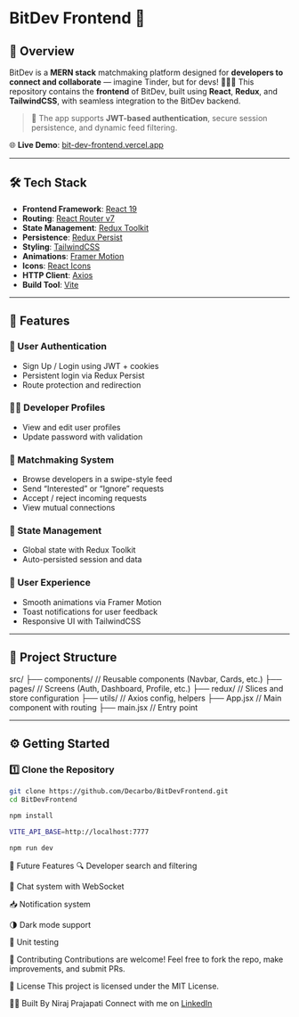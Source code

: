 # BitDev Frontend 🚀

## 📌 Overview

BitDev is a **MERN stack** matchmaking platform designed for **developers to connect and collaborate** — imagine Tinder, but for devs! 👨‍💻💬
This repository contains the **frontend** of BitDev, built using **React**, **Redux**, and **TailwindCSS**, with seamless integration to the BitDev backend.

> 🔐 The app supports **JWT-based authentication**, secure session persistence, and dynamic feed filtering.

🌐 **Live Demo**: [bit-dev-frontend.vercel.app](https://bit-dev-frontend.vercel.app)

---

## 🛠️ Tech Stack

-  **Frontend Framework**: [React 19](https://react.dev)
-  **Routing**: [React Router v7](https://reactrouter.com/en/main)
-  **State Management**: [Redux Toolkit](https://redux-toolkit.js.org/)
-  **Persistence**: [Redux Persist](https://github.com/rt2zz/redux-persist)
-  **Styling**: [TailwindCSS](https://tailwindcss.com/)
-  **Animations**: [Framer Motion](https://www.framer.com/motion/)
-  **Icons**: [React Icons](https://react-icons.github.io/react-icons/)
-  **HTTP Client**: [Axios](https://axios-http.com/)
-  **Build Tool**: [Vite](https://vitejs.dev/)

---

## 🔑 Features

### 👥 User Authentication

-  Sign Up / Login using JWT + cookies
-  Persistent login via Redux Persist
-  Route protection and redirection

### 🧑‍💻 Developer Profiles

-  View and edit user profiles
-  Update password with validation

### 💌 Matchmaking System

-  Browse developers in a swipe-style feed
-  Send “Interested” or “Ignore” requests
-  Accept / reject incoming requests
-  View mutual connections

### 🧠 State Management

-  Global state with Redux Toolkit
-  Auto-persisted session and data

### 🧭 User Experience

-  Smooth animations via Framer Motion
-  Toast notifications for user feedback
-  Responsive UI with TailwindCSS

---

## 📁 Project Structure

src/
├── components/ // Reusable components (Navbar, Cards, etc.)
├── pages/ // Screens (Auth, Dashboard, Profile, etc.)
├── redux/ // Slices and store configuration
├── utils/ // Axios config, helpers
├── App.jsx // Main component with routing
├── main.jsx // Entry point



---

## ⚙️ Getting Started

### 1️⃣ Clone the Repository

```bash
git clone https://github.com/Decarbo/BitDevFrontend.git
cd BitDevFrontend

npm install

VITE_API_BASE=http://localhost:7777

npm run dev
```


🚀 Future Features
🔍 Developer search and filtering

🧵 Chat system with WebSocket

📥 Notification system

🌗 Dark mode support

🧪 Unit testing

🤝 Contributing
Contributions are welcome!
Feel free to fork the repo, make improvements, and submit PRs.

📜 License
This project is licensed under the MIT License.

👨‍💻 Built By
Niraj Prajapati
Connect with me on [LinkedIn](https://www.linkedin.com/in/niraj-prajapati-june18/)
